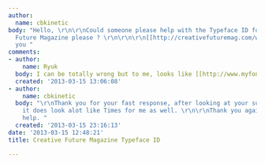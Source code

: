 ```yaml
---
author:
  name: cbkinetic
body: "Hello, \r\n\r\nCould someone please help with the Typeface ID found in the:\r\nCreative
  Future Magazine please ? \r\n\r\n\r\n[[http://creativefuturemag.com/wp-content/uploads/2012/05/slide8.png]]\r\n\r\n\r\n[[http://creativefuturemag.com/wp-content/uploads/2012/05/slide6.png]]\r\n\r\n\r\n\r\nThank
  you "
comments:
- author:
    name: Ryuk
  body: I can be totally wrong but to me, looks like [[http://www.myfonts.com/search/times|Times]].
  created: '2013-03-15 13:06:08'
- author:
    name: cbkinetic
  body: "\r\nThank you for your fast response, after looking at your suggestion -
    it does look alot like Times for me as well. \r\n\r\nThank you again for your
    help. "
  created: '2013-03-15 23:16:13'
date: '2013-03-15 12:48:21'
title: Creative Future Magazine Typeface ID

---
```


